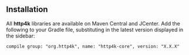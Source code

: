 ## Installation
All **http4k** libraries are available on Maven Central and JCenter. Add the following to your Gradle file, substituting in the latest version displayed in the sidebar:
```
compile group: "org.http4k", name: "http4k-core", version: "X.X.X"
```

